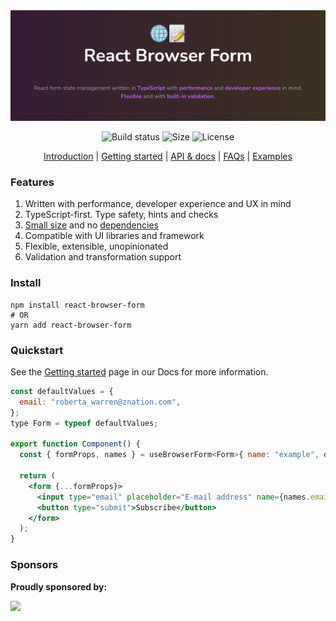 <div align="center">
  <a href="https://deniskabana.github.io/react-browser-form/introduction" title="React Browser Form - Form management in React made simple for browsers.">
    <img src="https://raw.githubusercontent.com/deniskabana/react-browser-form/main/docs/public/github-logo.png" alt="🌐📝 React Browser Form - React hook for form management in web browsers." />
  </a>
</div>

<div align="center">

![Build status](https://img.shields.io/github/actions/workflow/status/deniskabana/react-browser-form/main.yml?branch=main&style=for-the-badge)
![Size](https://img.shields.io/bundlephobia/minzip/react-browser-form?style=for-the-badge)
![License](https://img.shields.io/github/license/deniskabana/react-browser-form?style=for-the-badge)

</div>

<p align="center">
  <a href="https://deniskabana.github.io/react-browser-form/introduction">Introduction</a> | 
  <a href="https://deniskabana.github.io/react-browser-form/getting-started">Getting started</a> |
  <a href="https://deniskabana.github.io/react-browser-form/documentation">API & docs</a> |
  <a href="https://deniskabana.github.io/react-browser-form/frequently-asked-questions">FAQs</a> |
  <a href="https://deniskabana.github.io/react-browser-form/examples">Examples</a>
</p>

### Features

1. Written with performance, developer experience and UX in mind
2. TypeScript-first. Type safety, hints and checks
3. [Small size](https://bundlephobia.com/result?p=react-browser-form@latest) and no [dependencies](./package.json)
4. Compatible with UI libraries and framework
5. Flexible, extensible, unopinionated
6. Validation and transformation support

### Install

    npm install react-browser-form
    # OR
    yarn add react-browser-form

### Quickstart

See the [Getting started](https://deniskabana.github.io/react-browser-form/getting-started) page in our Docs for more information.

```jsx
const defaultValues = {
  email: "roberta_warren@znation.com",
};
type Form = typeof defaultValues;

export function Component() {
  const { formProps, names } = useBrowserForm<Form>{ name: "example", defaultValues };

  return (
    <form {...formProps}>
      <input type="email" placeholder="E-mail address" name={names.email} />
      <button type="submit">Subscribe</button>
    </form>
  );
}
```

### Sponsors

**Proudly sponsored by:**

<a href='https://nekastores.eu/'>
  <img src='https://nekastores.eu/logo-letter.jpeg' height='96' />
</a>
